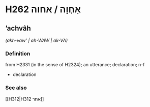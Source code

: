 # H262 אַחְוָה / אחוה

## ʼachvâh

_(akh-vaw' | ah-WAW | ak-VA)_

### Definition

from H2331 (in the sense of H2324); an utterance; declaration; n-f

- declaration

### See also

[[H312|H312 אחר]]
